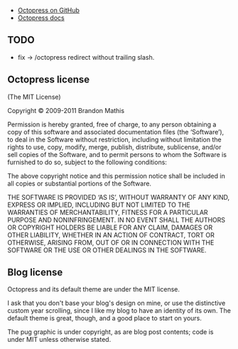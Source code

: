 
* [Octopress on GitHub](https://github.com/imathis/octopress)
* [Octopress docs](http://octopress.org/docs/)

## TODO

- fix -> /octopress redirect without trailing slash.


## Octopress license

(The MIT License)

Copyright © 2009-2011 Brandon Mathis

Permission is hereby granted, free of charge, to any person obtaining a copy of this software and associated documentation files (the ‘Software’), to deal in the Software without restriction, including without limitation the rights to use, copy, modify, merge, publish, distribute, sublicense, and/or sell copies of the Software, and to permit persons to whom the Software is furnished to do so, subject to the following conditions:

The above copyright notice and this permission notice shall be included in all copies or substantial portions of the Software.

THE SOFTWARE IS PROVIDED ‘AS IS’, WITHOUT WARRANTY OF ANY KIND, EXPRESS OR IMPLIED, INCLUDING BUT NOT LIMITED TO THE WARRANTIES OF MERCHANTABILITY, FITNESS FOR A PARTICULAR PURPOSE AND NONINFRINGEMENT. IN NO EVENT SHALL THE AUTHORS OR COPYRIGHT HOLDERS BE LIABLE FOR ANY CLAIM, DAMAGES OR OTHER LIABILITY, WHETHER IN AN ACTION OF CONTRACT, TORT OR OTHERWISE, ARISING FROM, OUT OF OR IN CONNECTION WITH THE SOFTWARE OR THE USE OR OTHER DEALINGS IN THE SOFTWARE.


## Blog license

Octopress and its default theme are under the MIT license.

I ask that you don't base your blog's design on mine, or use the distinctive custom year scrolling, since I like my blog to have an identity of its own. The default theme is great, though, and a good place to start on yours.

The pug graphic is under copyright, as are blog post contents; code is under MIT unless otherwise stated.
